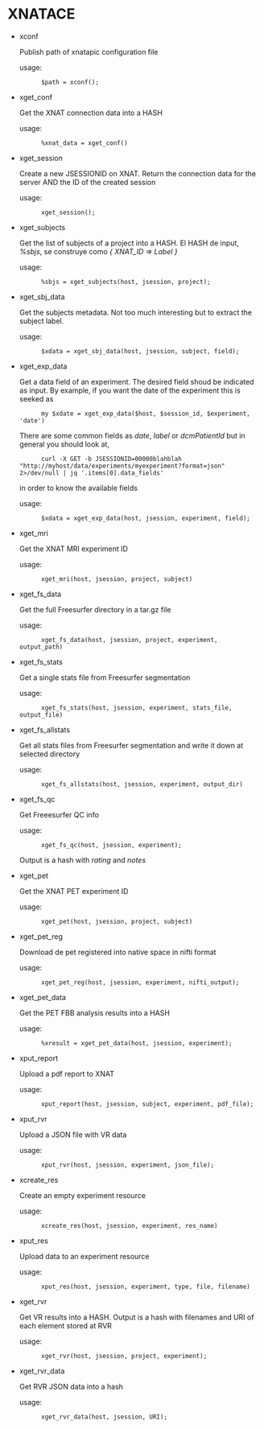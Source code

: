 # XNATACE

- xconf

    Publish path of xnatapic configuration file

    usage: 

            $path = xconf();

- xget\_conf

    Get the XNAT connection data into a HASH

    usage: 

            %xnat_data = xget_conf()

- xget\_session 

    Create a new JSESSIONID on XNAT. Return the connection data
    for the server AND the ID of the created session

    usage: 

            xget_session();

- xget\_subjects

    Get the list of subjects of a project into a HASH. 
    El HASH de input, _%sbjs_, se construye como _{ XNAT\_ID => Label }_

    usage: 

            %sbjs = xget_subjects(host, jsession, project);

- xget\_sbj\_data

    Get the subjects metadata. Not too
    much interesting but to extract
    the subject label.

    usage:

            $xdata = xget_sbj_data(host, jsession, subject, field);

- xget\_exp\_data

    Get a data field of an experiment.
    The desired field shoud be indicated as input.
    By example, if you want the date of the experiment this is 
    seeked as 

            my $xdate = xget_exp_data($host, $session_id, $experiment, 'date')

    There are some common fields as _date_, _label_ or _dcmPatientId_ 
    but in general  you should look at,

            curl -X GET -b JSESSIONID=00000blahblah "http://myhost/data/experiments/myexperiment?format=json" 2>/dev/null | jq '.items[0].data_fields'

    in order to know the available fields

    usage:

            $xdata = xget_exp_data(host, jsession, experiment, field);

- xget\_mri

    Get the XNAT MRI experiment ID

    usage: 

            xget_mri(host, jsession, project, subject)

- xget\_fs\_data

    Get the full Freesurfer directory in a tar.gz file

    usage: 

            xget_fs_data(host, jsession, project, experiment, output_path)
            

- xget\_fs\_stats

    Get a single stats file from Freesurfer segmentation

    usage:

            xget_fs_stats(host, jsession, experiment, stats_file, output_file) 

- xget\_fs\_allstats

    Get all stats files from Freesurfer segmentation and write it down at selected directory

    usage:

            xget_fs_allstats(host, jsession, experiment, output_dir)

- xget\_fs\_qc

    Get Freeesurfer QC info

    usage:

            xget_fs_qc(host, jsession, experiment);

    Output is a hash with _rating_ and _notes_

- xget\_pet

    Get the XNAT PET experiment ID

    usage: 

            xget_pet(host, jsession, project, subject)

- xget\_pet\_reg

    Download de pet registered into native space in nifti format

    usage: 

            xget_pet_reg(host, jsession, experiment, nifti_output);

- xget\_pet\_data

    Get the PET FBB analysis results into a HASH

    usage:

            %xresult = xget_pet_data(host, jsession, experiment);

- xput\_report

    Upload a pdf report to XNAT

    usage: 

            xput_report(host, jsession, subject, experiment, pdf_file);

- xput\_rvr

    Upload a JSON file with VR data

    usage: 

            xput_rvr(host, jsession, experiment, json_file);

- xcreate\_res 

    Create an empty experiment resource

    usage:

            xcreate_res(host, jsession, experiment, res_name)

- xput\_res 

    Upload data to an experiment resource

    usage:

            xput_res(host, jsession, experiment, type, file, filename)

- xget\_rvr

    Get VR results into a HASH. Output is a hash with filenames and URI of each element stored at RVR

    usage: 

            xget_rvr(host, jsession, project, experiment);

- xget\_rvr\_data

    Get RVR JSON data into a hash

    usage: 

            xget_rvr_data(host, jsession, URI);
